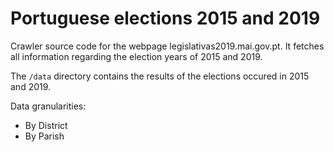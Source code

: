 # Portuguese elections 2015 and 2019

Crawler source code for the webpage legislativas2019.mai.gov.pt. It fetches all information regarding the election years of 2015 and 2019.


The `/data` directory contains the results of the elections occured in 2015 and 2019.

Data granularities:

- By District
- By Parish
